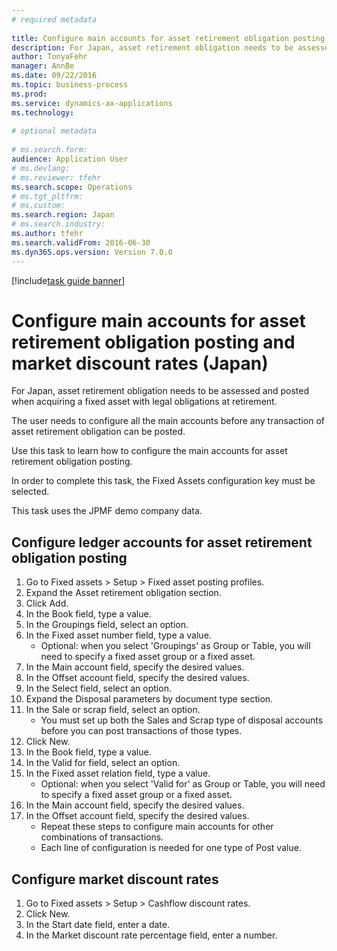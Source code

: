 ```yaml
--- 
# required metadata 
 
title: Configure main accounts for asset retirement obligation posting and market discount rates (Japan)
description: For Japan, asset retirement obligation needs to be assessed and posted when acquiring a fixed asset with legal obligations at retirement. 
author: TonyaFehr 
manager: AnnBe 
ms.date: 09/22/2016
ms.topic: business-process 
ms.prod:  
ms.service: dynamics-ax-applications 
ms.technology:  
 
# optional metadata 
 
# ms.search.form:   
audience: Application User 
# ms.devlang:  
# ms.reviewer: tfehr 
ms.search.scope: Operations 
# ms.tgt_pltfrm:  
# ms.custom:  
ms.search.region: Japan
# ms.search.industry: 
ms.author: tfehr 
ms.search.validFrom: 2016-06-30 
ms.dyn365.ops.version: Version 7.0.0 
---
```


[!include[task guide banner](../../includes/task-guide-banner.md)]

# Configure main accounts for asset retirement obligation posting and market discount rates (Japan)

For Japan, asset retirement obligation needs to be assessed and posted when acquiring a fixed asset with legal obligations at retirement. 

The user needs to configure all the main accounts before any transaction of asset retirement obligation can be posted.

Use this task to learn how to configure the main accounts for asset retirement obligation posting.

In order to complete this task, the Fixed Assets configuration key must be selected.

This task uses the JPMF demo company data.


## Configure ledger accounts for asset retirement obligation posting
1. Go to Fixed assets > Setup > Fixed asset posting profiles.
2. Expand the Asset retirement obligation section.
3. Click Add.
4. In the Book field, type a value.
5. In the Groupings field, select an option.
6. In the Fixed asset number field, type a value.
    * Optional: when you select 'Groupings' as Group or Table, you will need to specify a fixed asset group or a fixed asset.  
7. In the Main account field, specify the desired values.
8. In the Offset account field, specify the desired values.
9. In the Select field, select an option.
10. Expand the Disposal parameters by document type section.
11. In the Sale or scrap field, select an option.
    * You must set up both the Sales and Scrap type of disposal accounts before you can post transactions of those types.  
12. Click New.
13. In the Book field, type a value.
14. In the Valid for field, select an option.
15. In the Fixed asset relation field, type a value.
    * Optional: when you select 'Valid for' as Group or Table, you will need to specify a fixed asset group or a fixed asset.  
16. In the Main account field, specify the desired values.
17. In the Offset account field, specify the desired values.
    * Repeat these steps to configure main accounts for other combinations of transactions.  
    * Each line of configuration is needed for one type of Post value.  

## Configure market discount rates
1. Go to Fixed assets > Setup > Cashflow discount rates.
2. Click New.
3. In the Start date field, enter a date.
4. In the Market discount rate percentage field, enter a number.

